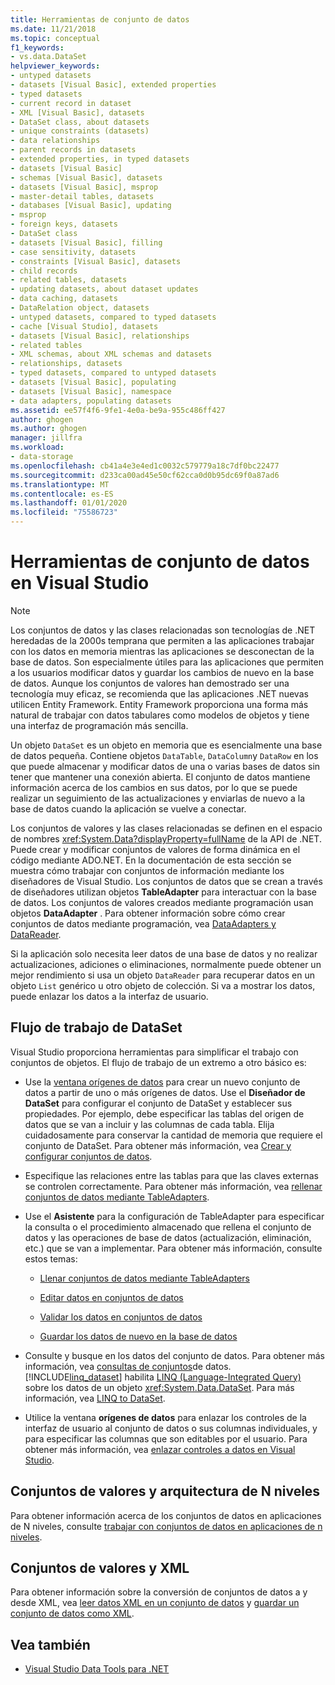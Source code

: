 ```yaml
---
title: Herramientas de conjunto de datos
ms.date: 11/21/2018
ms.topic: conceptual
f1_keywords:
- vs.data.DataSet
helpviewer_keywords:
- untyped datasets
- datasets [Visual Basic], extended properties
- typed datasets
- current record in dataset
- XML [Visual Basic], datasets
- DataSet class, about datasets
- unique constraints (datasets)
- data relationships
- parent records in datasets
- extended properties, in typed datasets
- datasets [Visual Basic]
- schemas [Visual Basic], datasets
- datasets [Visual Basic], msprop
- master-detail tables, datasets
- databases [Visual Basic], updating
- msprop
- foreign keys, datasets
- DataSet class
- datasets [Visual Basic], filling
- case sensitivity, datasets
- constraints [Visual Basic], datasets
- child records
- related tables, datasets
- updating datasets, about dataset updates
- data caching, datasets
- DataRelation object, datasets
- untyped datasets, compared to typed datasets
- cache [Visual Studio], datasets
- datasets [Visual Basic], relationships
- related tables
- XML schemas, about XML schemas and datasets
- relationships, datasets
- typed datasets, compared to untyped datasets
- datasets [Visual Basic], populating
- datasets [Visual Basic], namespace
- data adapters, populating datasets
ms.assetid: ee57f4f6-9fe1-4e0a-be9a-955c486ff427
author: ghogen
ms.author: ghogen
manager: jillfra
ms.workload:
- data-storage
ms.openlocfilehash: cb41a4e3e4ed1c0032c579779a18c7df0bc22477
ms.sourcegitcommit: d233ca00ad45e50cf62cca0d0b95dc69f0a87ad6
ms.translationtype: MT
ms.contentlocale: es-ES
ms.lasthandoff: 01/01/2020
ms.locfileid: "75586723"
---
```

# <a name="dataset-tools-in-visual-studio"></a>Herramientas de conjunto de datos en Visual Studio

> [!NOTE]
> Los conjuntos de datos y las clases relacionadas son tecnologías de .NET heredadas de la 2000s temprana que permiten a las aplicaciones trabajar con los datos en memoria mientras las aplicaciones se desconectan de la base de datos. Son especialmente útiles para las aplicaciones que permiten a los usuarios modificar datos y guardar los cambios de nuevo en la base de datos. Aunque los conjuntos de valores han demostrado ser una tecnología muy eficaz, se recomienda que las aplicaciones .NET nuevas utilicen Entity Framework. Entity Framework proporciona una forma más natural de trabajar con datos tabulares como modelos de objetos y tiene una interfaz de programación más sencilla.

Un objeto `DataSet` es un objeto en memoria que es esencialmente una base de datos pequeña. Contiene objetos `DataTable`, `DataColumn`y `DataRow` en los que puede almacenar y modificar datos de una o varias bases de datos sin tener que mantener una conexión abierta. El conjunto de datos mantiene información acerca de los cambios en sus datos, por lo que se puede realizar un seguimiento de las actualizaciones y enviarlas de nuevo a la base de datos cuando la aplicación se vuelve a conectar.

Los conjuntos de valores y las clases relacionadas se definen en el espacio de nombres <xref:System.Data?displayProperty=fullName> de la API de .NET. Puede crear y modificar conjuntos de valores de forma dinámica en el código mediante ADO.NET. En la documentación de esta sección se muestra cómo trabajar con conjuntos de información mediante los diseñadores de Visual Studio. Los conjuntos de datos que se crean a través de diseñadores utilizan objetos **TableAdapter** para interactuar con la base de datos. Los conjuntos de valores creados mediante programación usan objetos **DataAdapter** . Para obtener información sobre cómo crear conjuntos de datos mediante programación, vea [DataAdapters y DataReader](/dotnet/framework/data/adonet/dataadapters-and-datareaders).

Si la aplicación solo necesita leer datos de una base de datos y no realizar actualizaciones, adiciones o eliminaciones, normalmente puede obtener un mejor rendimiento si usa un objeto `DataReader` para recuperar datos en un objeto `List` genérico u otro objeto de colección. Si va a mostrar los datos, puede enlazar los datos a la interfaz de usuario.

## <a name="dataset-workflow"></a>Flujo de trabajo de DataSet

Visual Studio proporciona herramientas para simplificar el trabajo con conjuntos de objetos. El flujo de trabajo de un extremo a otro básico es:

- Use la [ventana orígenes de datos](add-new-data-sources.md#data-sources-window) para crear un nuevo conjunto de datos a partir de uno o más orígenes de datos. Use el **Diseñador de DataSet** para configurar el conjunto de DataSet y establecer sus propiedades. Por ejemplo, debe especificar las tablas del origen de datos que se van a incluir y las columnas de cada tabla. Elija cuidadosamente para conservar la cantidad de memoria que requiere el conjunto de DataSet. Para obtener más información, vea [Crear y configurar conjuntos de datos](../data-tools/create-and-configure-datasets-in-visual-studio.md).

- Especifique las relaciones entre las tablas para que las claves externas se controlen correctamente. Para obtener más información, vea [rellenar conjuntos de datos mediante TableAdapters](../data-tools/fill-datasets-by-using-tableadapters.md).

- Use el **Asistente** para la configuración de TableAdapter para especificar la consulta o el procedimiento almacenado que rellena el conjunto de datos y las operaciones de base de datos (actualización, eliminación, etc.) que se van a implementar. Para obtener más información, consulte estos temas:

  - [Llenar conjuntos de datos mediante TableAdapters](../data-tools/fill-datasets-by-using-tableadapters.md)

  - [Editar datos en conjuntos de datos](../data-tools/edit-data-in-datasets.md)

  - [Validar los datos en conjuntos de datos](../data-tools/validate-data-in-datasets.md)

  - [Guardar los datos de nuevo en la base de datos](../data-tools/save-data-back-to-the-database.md)

- Consulte y busque en los datos del conjunto de datos. Para obtener más información, vea [consultas de conjuntos](../data-tools/query-datasets.md)de datos. [!INCLUDE[linq_dataset](../data-tools/includes/linq_dataset_md.md)] habilita [LINQ (Language-Integrated Query)](/dotnet/csharp/linq/) sobre los datos de un objeto <xref:System.Data.DataSet>. Para más información, vea [LINQ to DataSet](/dotnet/framework/data/adonet/linq-to-dataset).

- Utilice la ventana **orígenes de datos** para enlazar los controles de la interfaz de usuario al conjunto de datos o sus columnas individuales, y para especificar las columnas que son editables por el usuario. Para obtener más información, vea [enlazar controles a datos en Visual Studio](../data-tools/bind-controls-to-data-in-visual-studio.md).

## <a name="datasets-and-n-tier-architecture"></a>Conjuntos de valores y arquitectura de N niveles

Para obtener información acerca de los conjuntos de datos en aplicaciones de N niveles, consulte [trabajar con conjuntos de datos en aplicaciones de n niveles](../data-tools/work-with-datasets-in-n-tier-applications.md).

## <a name="datasets-and-xml"></a>Conjuntos de valores y XML

Para obtener información sobre la conversión de conjuntos de datos a y desde XML, vea [leer datos XML en un conjunto de datos](../data-tools/read-xml-data-into-a-dataset.md) y [guardar un conjunto de datos como XML](../data-tools/save-a-dataset-as-xml.md).

## <a name="see-also"></a>Vea también

- [Visual Studio Data Tools para .NET](../data-tools/visual-studio-data-tools-for-dotnet.md)
